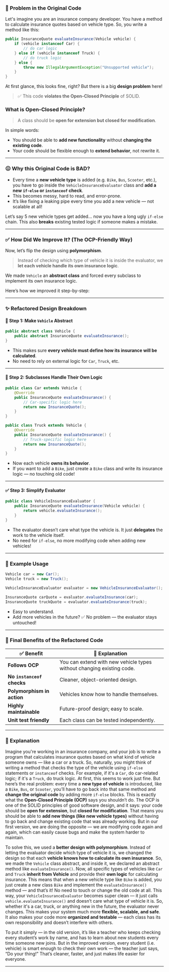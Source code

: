 ### 🧨 Problem in the Original Code

Let's imagine you are an insurance company developer. You have a method to calculate insurance quotes based on vehicle type. So, you write a method like this:

```java
public InsuranceQuote evaluateInsurance(Vehicle vehicle) {
    if (vehicle instanceof Car) {
        // do car logic
    } else if (vehicle instanceof Truck) {
        // do truck logic
    } else {
        throw new IllegalArgumentException("Unsupported vehicle");
    }
}
```

At first glance, this looks fine, right? But there is a big **design problem** here!

> ✅ This code **violates the Open-Closed Principle** of SOLID.

### What is Open-Closed Principle?

> A class should be **open for extension but closed for modification**.

In simple words:

* You should be able to **add new functionality** without **changing the existing code**.
* Your code should be flexible enough to **extend behavior**, not rewrite it.

---

### 😖 Why this Original Code is BAD?

* Every time a **new vehicle type** is added (e.g. `Bike`, `Bus`, `Scooter`, etc.), you have to go inside the `VehicleInsuranceEvaluator` class and **add a new `if-else` or `instanceof` check**.
* This becomes messy, hard to read, and error-prone.
* It’s like fixing a leaking pipe every time you add a new vehicle — not scalable at all!

Let’s say 5 new vehicle types get added... now you have a long ugly `if-else` chain.
This also **breaks** existing tested logic if someone makes a mistake.

---

### ✅ How Did We Improve It? (The OCP-Friendly Way)

Now, let’s flip the design using **polymorphism**.

> Instead of checking which type of vehicle it is inside the evaluator, we **let each vehicle handle its own insurance logic**.

We made `Vehicle` an **abstract class** and forced every subclass to implement its own insurance logic.

Here’s how we improved it step-by-step:

---

### ✨ Refactored Design Breakdown

#### 🧱 Step 1: Make `Vehicle` Abstract

```java
public abstract class Vehicle {
    public abstract InsuranceQuote evaluateInsurance();
}
```

* This makes sure **every vehicle must define how its insurance will be calculated**.
* No need to rely on external logic for `Car`, `Truck`, etc.

---

#### 🚗 Step 2: Subclasses Handle Their Own Logic

```java
public class Car extends Vehicle {
    @Override
    public InsuranceQuote evaluateInsurance() {
        // Car-specific logic here
        return new InsuranceQuote();
    }
}

public class Truck extends Vehicle {
    @Override
    public InsuranceQuote evaluateInsurance() {
        // Truck-specific logic here
        return new InsuranceQuote();
    }
}
```

* Now each vehicle **owns its behavior**.
* If you want to add a `Bike`, just create a `Bike` class and write its insurance logic — no touching old code!

---

#### ✅ Step 3: Simplify Evaluator

```java
public class VehicleInsuranceEvaluator {
    public InsuranceQuote evaluateInsurance(Vehicle vehicle) {
        return vehicle.evaluateInsurance();
    }
}
```

* The evaluator doesn’t care what type the vehicle is. It just **delegates** the work to the vehicle itself.
* No need for `if-else`, no more modifying code when adding new vehicles!

---

### 🧪 Example Usage

```java
Vehicle car = new Car();
Vehicle truck = new Truck();

VehicleInsuranceEvaluator evaluator = new VehicleInsuranceEvaluator();

InsuranceQuote carQuote = evaluator.evaluateInsurance(car);
InsuranceQuote truckQuote = evaluator.evaluateInsurance(truck);
```

* Easy to understand.
* Add more vehicles in the future? ✅ No problem — the evaluator stays untouched!

---

### 🎯 Final Benefits of the Refactored Code

| ✅ Benefit                  | 📝 Explanation                                                        |
| -------------------------- | --------------------------------------------------------------------- |
| **Follows OCP**            | You can extend with new vehicle types without changing existing code. |
| **No `instanceof` checks** | Cleaner, object-oriented design.                                      |
| **Polymorphism in action** | Vehicles know how to handle themselves.                               |
| **Highly maintainable**    | Future-proof design; easy to scale.                                   |
| **Unit test friendly**     | Each class can be tested independently.                               |

---

### 💬 Explanation

Imagine you're working in an insurance company, and your job is to write a program that calculates insurance quotes based on what kind of vehicle someone owns — like a car or a truck. So, naturally, you might think of writing a method that checks the type of the vehicle using `if-else` statements or `instanceof` checks. For example, if it's a `Car`, do car-related logic; if it's a `Truck`, do truck logic. At first, this seems to work just fine. But here’s the real problem: every time a **new type of vehicle** is introduced, like a `Bike`, `Bus`, or `Scooter`, you’ll have to go back into that same method and **change the original code** by adding more `if-else` blocks. This is exactly what the **Open-Closed Principle (OCP)** says you shouldn’t do. The OCP is one of the SOLID principles of good software design, and it says: your code should be **open for extension**, but **closed for modification**. That means you should be able to **add new things (like new vehicle types)** without having to go back and change existing code that was already working. But in our first version, we are doing the opposite — we are modifying code again and again, which can easily cause bugs and make the system harder to maintain.

To solve this, we used a **better design with polymorphism**. Instead of letting the evaluator decide which type of vehicle it is, we changed the design so that each **vehicle knows how to calculate its own insurance**. So, we made the `Vehicle` class abstract, and inside it, we declared an abstract method like `evaluateInsurance()`. Now, all specific types of vehicles like `Car` and `Truck` **inherit from Vehicle** and provide their **own logic** for calculating insurance. This means that when a new vehicle type like `Bike` is added, you just create a new class `Bike` and implement the `evaluateInsurance()` method — and that’s it! No need to touch or change the old code at all. This way, your `VehicleInsuranceEvaluator` becomes super clean — it just calls `vehicle.evaluateInsurance()` and doesn’t care what type of vehicle it is. So, whether it's a car, truck, or anything new in the future, the evaluator never changes. This makes your system much more **flexible, scalable, and safe**. It also makes your code more **organized and testable** — each class has its own responsibility and doesn’t interfere with others.

To put it simply — in the old version, it’s like a teacher who keeps checking every student’s work by name, and has to learn about new students every time someone new joins. But in the improved version, every student (i.e. vehicle) is smart enough to check their own work — the teacher just says, “Do your thing!” That’s cleaner, faster, and just makes life easier for everyone.

---

